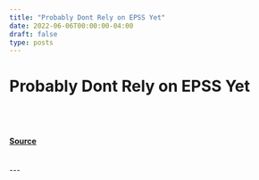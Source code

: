 ```yaml
---
title: "Probably Dont Rely on EPSS Yet"
date: 2022-06-06T00:00:00-04:00
draft: false
type: posts
---
```

# Probably Dont Rely on EPSS Yet

<br/>

<br/>


#### [Source](https://insights.sei.cmu.edu/blog/probably-dont-rely-on-epss-yet/)

<br/>
---
